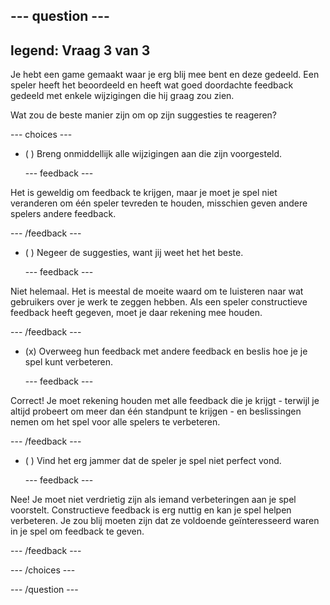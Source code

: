 --- question ---
---
legend: Vraag 3 van 3
---

Je hebt een game gemaakt waar je erg blij mee bent en deze gedeeld. Een speler heeft het beoordeeld en heeft wat goed doordachte feedback gedeeld met enkele wijzigingen die hij graag zou zien.

Wat zou de beste manier zijn om op zijn suggesties te reageren?

--- choices ---

- ( ) Breng onmiddellijk alle wijzigingen aan die zijn voorgesteld.

  --- feedback ---

Het is geweldig om feedback te krijgen, maar je moet je spel niet veranderen om één speler tevreden te houden, misschien geven andere spelers andere feedback.

  --- /feedback ---

- ( ) Negeer de suggesties, want jij weet het het beste.

  --- feedback ---

Niet helemaal. Het is meestal de moeite waard om te luisteren naar wat gebruikers over je werk te zeggen hebben. Als een speler constructieve feedback heeft gegeven, moet je daar rekening mee houden.

  --- /feedback ---

- (x) Overweeg hun feedback met andere feedback en beslis hoe je je spel kunt verbeteren.

  --- feedback ---

Correct! Je moet rekening houden met alle feedback die je krijgt - terwijl je altijd probeert om meer dan één standpunt te krijgen - en beslissingen nemen om het spel voor alle spelers te verbeteren.

  --- /feedback ---

- ( ) Vind het erg jammer dat de speler je spel niet perfect vond.

  --- feedback ---

Nee! Je moet niet verdrietig zijn als iemand verbeteringen aan je spel voorstelt. Constructieve feedback is erg nuttig en kan je spel helpen verbeteren. Je zou blij moeten zijn dat ze voldoende geïnteresseerd waren in je spel om feedback te geven.

  --- /feedback ---

--- /choices ---

--- /question ---